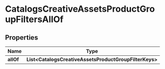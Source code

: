 

# CatalogsCreativeAssetsProductGroupFiltersAllOf


## Properties

| Name | Type | Description | Notes |
|------------ | ------------- | ------------- | -------------|
|**allOf** | **List&lt;CatalogsCreativeAssetsProductGroupFilterKeys&gt;** |  |  |



